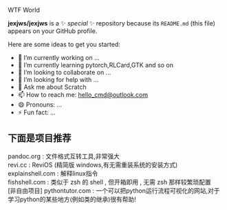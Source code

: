 WTF World


**jexjws/jexjws** is a ✨ _special_ ✨ repository because its `README.md` (this file) appears on your GitHub profile.


Here are some ideas to get you started:


- 🔭 I’m currently working on ...
- 🌱 I’m currently learning pytorch,RLCard,GTK and so on
- 👯 I’m looking to collaborate on ...
- 🤔 I’m looking for help with ...
- 💬 Ask me about Scratch
- 📫 How to reach me: hello_cmd@outlook.com
- 😄 Pronouns: ...
- ⚡ Fun fact: ...




下面是项目推荐
-------------------

pandoc.org : 文件格式互转工具,非常强大    
revi.cc : ReviOS (精简版 windows,有无需重装系统的安装方式)    
explainshell.com : 解释linux指令   
fishshell.com  :  类似于 zsh 的 shell , 但开箱即用 , 无需 zsh 那样较繁琐配置    
[非自由项目] pythontutor.com : 一个可以把python运行流程可视化的网站,对于学习python的某些地方(例如类的继承)很有帮助!
